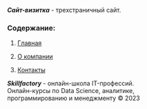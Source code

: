 ***Сайт-визитка*** - трехстраничный сайт.

### Cодержание:
1. [Главная](./index.html)


2. [О компании](./about.html)

 

3. [Контакты](./contacts.html)


***Skillfactory*** -  oнлайн-школа IT-профессий. <br>Онлайн-курсы по Data Science, 
            аналитике, <br>программированию и менеджменту © 2023
